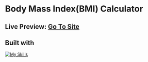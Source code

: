 # Body Mass Index(BMI) Calculator

## Live Preview: [Go To Site](https://calcbmi.netlify.app/)

## Built with 
[![My Skills](https://skillicons.dev/icons?i=js,html,css,wasm)](https://skillicons.dev)
